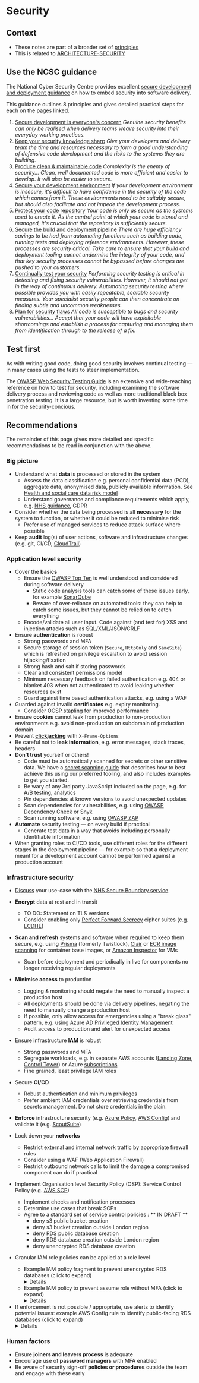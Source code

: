 # Security

## Context

* These notes are part of a broader set of [principles](../principles.md)
* This is related to [ARCHITECTURE-SECURITY](https://digital.nhs.uk/about-nhs-digital/our-work/nhs-digital-architecture/principles/adopt-appropriate-cyber-security-standards)

## Use the NCSC guidance

The National Cyber Security Centre provides excellent [secure development and deployment guidance](https://www.ncsc.gov.uk/collection/developers-collection) on how to embed security into software delivery.

This guidance outlines 8 principles and gives detailed practical steps for each on the pages linked.

1. [Secure development is everyone's concern](https://www.ncsc.gov.uk/collection/developers-collection/principles/secure-development-is-everyones-concern)
_Genuine security benefits can only be realised when delivery teams weave security into their everyday working practices._
1. [Keep your security knowledge sharp](https://www.ncsc.gov.uk/collection/developers-collection/principles/keep-your-security-knowledge-sharp)
_Give your developers and delivery team the time and resources necessary to form a good understanding of defensive code development and the risks to the systems they are building._
1. [Produce clean & maintainable code](https://www.ncsc.gov.uk/collection/developers-collection/principles/produce-clean-maintainable-code)
_Complexity is the enemy of security... Clean, well documented code is more efficient and easier to develop. It will also be easier to secure._
1. [Secure your development environment](https://www.ncsc.gov.uk/collection/developers-collection/principles/secure-your-development-environment)
_If your development environment is insecure, it's difficult to have confidence in the security of the code which comes from it. These environments need to be suitably secure, but should also facilitate and not impede the development process._
1. [Protect your code repository](https://www.ncsc.gov.uk/collection/developers-collection/principles/protect-your-code-repository)
_Your code is only as secure as the systems used to create it. As the central point at which your code is stored and managed, it's crucial that the repository is sufficiently secure._
1. [Secure the build and deployment pipeline](https://www.ncsc.gov.uk/collection/developers-collection/principles/secure-the-build-and-deployment-pipeline)
_There are huge efficiency savings to be had from automating functions such as building code, running tests and deploying reference environments. However, these processes are security critical. Take care to ensure that your build and deployment tooling cannot undermine the integrity of your code, and that key security processes cannot be bypassed before changes are pushed to your customers._
1. [Continually test your security](https://www.ncsc.gov.uk/collection/developers-collection/principles/continually-test-your-security)
_Performing security testing is critical in detecting and fixing security vulnerabilities. However, it should not get in the way of continuous delivery. Automating security testing where possible provides you with easily repeatable, scalable security measures. Your specialist security people can then concentrate on finding subtle and uncommon weaknesses._
1. [Plan for security flaws](https://www.ncsc.gov.uk/collection/developers-collection/principles/plan-for-security-flaws)
_All code is susceptible to bugs and security vulnerabilities... Accept that your code will have exploitable shortcomings and establish a process for capturing and managing them from identification through to the release of a fix._

## Test first

As with writing good code, doing good security involves continual testing &mdash; in many cases using the tests to steer implementation.

The [OWASP Web Security Testing Guide](https://github.com/OWASP/wstg/tree/master/document) is an extensive and wide-reaching reference on how to test for security, including examining the software delivery process and reviewing code as well as more traditional black box penetration testing. It is a large resource, but is worth investing some time in for the security-concious.

## Recommendations

The remainder of this page gives more detailed and specific recommendations to be read in conjunction with the above.

### Big picture

- Understand what **data** is processed or stored in the system
  - Assess the data classification e.g. personal confidential data (PCD), aggregate data, anonymised data, publicly available information. See [Health and social care data risk model](https://digital.nhs.uk/data-and-information/looking-after-information/data-security-and-information-governance/nhs-and-social-care-data-off-shoring-and-the-use-of-public-cloud-services)
  - Understand governance and compliance requirements which apply, e.g. [NHS guidance](https://digital.nhs.uk/data-and-information/looking-after-information/data-security-and-information-governance/nhs-and-social-care-data-off-shoring-and-the-use-of-public-cloud-services), GDPR
- Consider whether the data being processed is all **necessary** for the system to function, or whether it could be reduced to minimise risk
  - Prefer use of managed services to reduce attack surface where possible
- Keep **audit** log(s) of user actions, software and infrastructure changes (e.g. git, CI/CD, [CloudTrail](https://aws.amazon.com/cloudtrail/))

### Application level security

- Cover the **basics**
  - Ensure the [OWASP Top Ten](https://www.owasp.org/index.php/Category:OWASP_Top_Ten_2017_Project) is well understood and considered during software delivery
    - Static code analysis tools can catch some of these issues early, for example [SonarQube](https://www.sonarqube.org/features/security/owasp/)
    - Beware of over-reliance on automated tools: they can help to catch some issues, but they cannot be relied on to catch everything
  - Encode/validate all user input. Code against (and test for) XSS and injection attacks such as SQL/XML/JSON/CRLF
- Ensure **authentication** is robust
  - Strong passwords and MFA
  - Secure storage of session token (`Secure`, `HttpOnly` and `SameSite`) which is refreshed on privilege escalation to avoid session hijacking/fixation
  - Strong hash and salt if storing passwords
  - Clear and consistent permissions model
  - Minimum necessary feedback on failed authentication e.g. 404 or blanket 403 when not authenticated to avoid leaking whether resources exist
  - Guard against time based authentication attacks, e.g. using a WAF
- Guarded against invalid **certificates** e.g. expiry monitoring.
  - Consider <!-- markdown-link-check-disable -->[OCSP stapling](https://blog.cloudflare.com/high-reliability-ocsp-stapling/)<!-- markdown-link-check-enable --> for improved performance
- Ensure **cookies** cannot leak from production to non-production environments e.g. avoid non-production on subdomain of production domain
- Prevent **[clickjacking](https://sudo.pagerduty.com/for_engineers/#clickjacking)** with `X-Frame-Options`
- Be careful not to **leak information**, e.g. error messages, stack traces, headers
- **Don't trust** yourself or others! <a name='secret-scanning'></a>
  - Code must be automatically scanned for secrets or other sensitive data. We have a [secret scanning guide](../tools/nhsd-git-secrets/README.md) that describes how to best achieve this using our preferred tooling, and also includes examples to get you started.
  - Be wary of any 3rd party JavaScript included on the page, e.g. for A/B testing, analytics
  - Pin dependencies at known versions to avoid unexpected updates
  - Scan dependencies for vulnerabilities, e.g. using [OWASP Dependency Check](https://www.owasp.org/index.php/OWASP_Dependency_Check) or [Snyk](https://snyk.io/)
  - Scan running software, e.g. using [OWASP ZAP](https://www.owasp.org/index.php/OWASP_Zed_Attack_Proxy_Project)
- **Automate** security testing &mdash; on every build if practical
  - Generate test data in a way that avoids including personally identifiable information
- When granting roles to CI/CD tools, use different roles for the different stages in the deployment pipeline &mdash; for example so that a deployment meant for a development account cannot be performed against a production account

### Infrastructure security

- [Discuss](https://digital.nhs.uk/cyber-and-data-security/managing-security/nhs-secure-boundary#register-for-the-service) your use-case with the [NHS Secure Boundary service](https://digital.nhs.uk/cyber-and-data-security/managing-security/nhs-secure-boundary)
- **Encrypt** data at rest and in transit
  - TO DO: Statement on TLS versions
  - Consider enabling only [Perfect Forward Secrecy](https://en.wikipedia.org/wiki/Forward_secrecy) cipher suites (e.g. [ECDHE](https://en.wikipedia.org/wiki/Elliptic-curve_Diffie%E2%80%93Hellman))
- **Scan and refresh** systems and software when required to keep them secure, e.g. using [Prisma](https://www.paloaltonetworks.com/prisma/cloud/cloud-workload-protection-platform) (formerly Twistlock), [Clair](https://github.com/quay/clair) or [ECR image scanning](https://docs.aws.amazon.com/AmazonECR/latest/userguide/image-scanning.html) for container base images, or [Amazon Inspector](https://aws.amazon.com/inspector/) for VMs
  - Scan before deployment and periodically in live for components no longer receiving regular deployments
- **Minimise access** to production
  - Logging & monitoring should negate the need to manually inspect a production host
  - All deployments should be done via delivery pipelines, negating the need to manually change a production host
  - If possible, only allow access for emergencies using a "break glass" pattern, e.g. using Azure AD [Privileged Identity Management](https://docs.microsoft.com/en-us/azure/active-directory/privileged-identity-management/pim-configure)
  - Audit access to production and alert for unexpected access
- Ensure infrastructure **IAM** is robust
  - Strong passwords and MFA
  - Segregate workloads, e.g. in separate AWS accounts ([Landing Zone](https://aws.amazon.com/solutions/aws-landing-zone/), [Control Tower](https://aws.amazon.com/controltower/features/)) or Azure [subscriptions](https://docs.microsoft.com/en-us/azure/cloud-adoption-framework/decision-guides/subscriptions/)
  - Fine grained, least privilege IAM roles
- Secure **CI/CD**
  - Robust authentication and minimum privileges
  - Prefer ambient IAM credentials over retrieving credentials from secrets management. Do not store credentials in the plain.
- **Enforce** infrastructure security (e.g. [Azure Policy](https://docs.microsoft.com/en-us/azure/governance/policy/overview), [AWS Config](https://aws.amazon.com/config/)) and validate it (e.g. [ScoutSuite](https://github.com/nccgroup/ScoutSuite/blob/master/README.md))



- Lock down your **networks**
  - Restrict external and internal network traffic by appropriate firewall rules
  - Consider using a WAF (Web Application Firewall)
  - Restrict outbound network calls to limit the damage a compromised component can do if practical

- Implement Organisation level Security Policy (OSP): Service Control Policy (e.g. [AWS SCP](https://docs.aws.amazon.com/organizations/latest/userguide/orgs_manage_policies_scps_examples.html))
  - Implement checks and notification processes
  - Determine use cases that break SCPs
  - Agree to a standard set of service control policies :
    ** IN DRAFT **
    -  deny s3 public bucket creation
    -  deny s3 bucket creation outside London region
    -  deny RDS public database creation
    -  deny RDS database creation outside London region
    -  deny unencrypted RDS database creation 

- Granular IAM role policies can be applied at a role level
  -    <summary>Example IAM policy fragment to prevent unencrypted RDS databases (click to expand)</summary>
        <details>

         ```yaml
         {​​​​​​​​
           "Sid": "",
           "Effect": "Deny",
           "Action": "rds:CreateDBInstance",
           "Resource": "*",
           "Condition": {​​​​​​​​
             "Bool": {​​​​​​​​
               "rds:StorageEncrypted": "false"
             }
           }​​​​​​​​
         }​​​​​​​​
         ```
         </details>
    -   <summary>Example IAM policy to prevent assume role without MFA (click to expand)</summary>
         <details>

        ```yaml
        {
            "Version": "2012-10-17",
            "Statement": {
                "Effect": "Allow",
                "Action": "sts:AssumeRole",
                "Resource": "arn:aws:iam::<your_account_id>:role/Administrator",
                "Condition": {
                    "BoolIfExists": {
                        "aws:MultiFactorAuthPresent": "true"
                    }
                }
            }
        }
        ```
          </details>
 -   <summary>If enforcement is not possible / appropriate, use alerts to identify potential issues: example AWS Config rule to identify public-facing RDS databases (click to expand)</summary>
         <details>

        ```yaml
        {
          "ConfigRuleName": "RDS_INSTANCE_PUBLIC_ACCESS_CHECK",
          "Description": "Checks whether the Amazon Relational Database Service (RDS) instances are not publicly accessible. The rule is non-compliant if the publiclyAccessible field is true in the instance configuration item."
          "Scope": {
            "ComplianceResourceTypes": [
              "AWS::RDS::DBInstance"
            ]
          },
          "Source": {
            "Owner": "AWS",
            "SourceIdentifier": "RDS_INSTANCE_PUBLIC_ACCESS_CHECK"
          }
        }
        ```
         </details>
    
### Human factors
- Ensure **joiners and leavers process** is adequate
- Encourage use of **password managers** with MFA enabled
- Be aware of security sign-off **policies or procedures** outside the team and engage with these early

